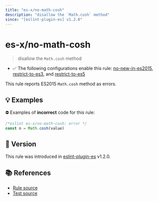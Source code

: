 ```yaml
---
title: "es-x/no-math-cosh"
description: "disallow the `Math.cosh` method"
since: "[eslint-plugin-es] v1.2.0"
---
```


# es-x/no-math-cosh
> disallow the `Math.cosh` method

- ✅ The following configurations enable this rule: [no-new-in-es2015], [restrict-to-es3], and [restrict-to-es5]

This rule reports ES2015 `Math.cosh` method as errors.

## 💡 Examples

⛔ Examples of **incorrect** code for this rule:

<eslint-playground type="bad">

```js
/*eslint es-x/no-math-cosh: error */
const n = Math.cosh(value)
```

</eslint-playground>

## 🚀 Version

This rule was introduced in [eslint-plugin-es] v1.2.0.

[eslint-plugin-es]: https://github.com/mysticatea/eslint-plugin-es

## 📚 References

- [Rule source](https://github.com/eslint-community/eslint-plugin-es-x/blob/master/lib/rules/no-math-cosh.js)
- [Test source](https://github.com/eslint-community/eslint-plugin-es-x/blob/master/tests/lib/rules/no-math-cosh.js)

[no-new-in-es2015]: ../configs/index.md#no-new-in-es2015
[restrict-to-es3]: ../configs/index.md#restrict-to-es3
[restrict-to-es5]: ../configs/index.md#restrict-to-es5

